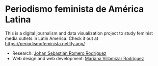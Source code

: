 # Periodismo feminista de América Latina

This is a digital journalism and data visualization project to study feminist media outlets in Latin America. Check it out at https://periodismofeminista.netlify.app/

- Research: [Johan Sebastián Romero Rodríguez](https://www.linkedin.com/in/johan-sebastian-romero-rodr%C3%ADguez-7a56a6b7/)
- Web design and web development: [Mariana Villamizar Rodríguez](https://www.linkedin.com/in/marianavillamizar/)
